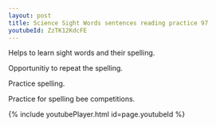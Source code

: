 ```yaml
---
layout: post
title: Science Sight Words sentences reading practice 97
youtubeId: ZzTK12KdcFE
---
```

 
 
Helps to learn sight words and their spelling.

Opportunitiy to repeat the spelling. 

Practice spelling. 
 
Practice for spelling bee competitions. 
 
{% include youtubePlayer.html id=page.youtubeId %}
 
 
